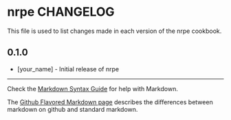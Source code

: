 nrpe CHANGELOG
==============

This file is used to list changes made in each version of the nrpe cookbook.

0.1.0
-----
- [your_name] - Initial release of nrpe

- - -
Check the [Markdown Syntax Guide](http://daringfireball.net/projects/markdown/syntax) for help with Markdown.

The [Github Flavored Markdown page](http://github.github.com/github-flavored-markdown/) describes the differences between markdown on github and standard markdown.
